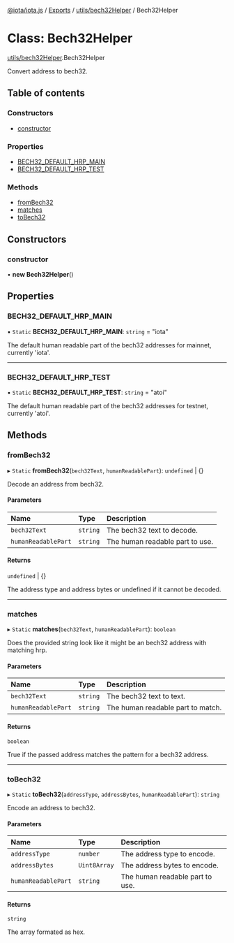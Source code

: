 [@iota/iota.js](../README.md) / [Exports](../modules.md) / [utils/bech32Helper](../modules/utils_bech32helper.md) / Bech32Helper

# Class: Bech32Helper

[utils/bech32Helper](../modules/utils_bech32helper.md).Bech32Helper

Convert address to bech32.

## Table of contents

### Constructors

- [constructor](utils_bech32helper.bech32helper.md#constructor)

### Properties

- [BECH32\_DEFAULT\_HRP\_MAIN](utils_bech32helper.bech32helper.md#bech32_default_hrp_main)
- [BECH32\_DEFAULT\_HRP\_TEST](utils_bech32helper.bech32helper.md#bech32_default_hrp_test)

### Methods

- [fromBech32](utils_bech32helper.bech32helper.md#frombech32)
- [matches](utils_bech32helper.bech32helper.md#matches)
- [toBech32](utils_bech32helper.bech32helper.md#tobech32)

## Constructors

### constructor

• **new Bech32Helper**()

## Properties

### BECH32\_DEFAULT\_HRP\_MAIN

▪ `Static` **BECH32\_DEFAULT\_HRP\_MAIN**: `string` = "iota"

The default human readable part of the bech32 addresses for mainnet, currently 'iota'.

___

### BECH32\_DEFAULT\_HRP\_TEST

▪ `Static` **BECH32\_DEFAULT\_HRP\_TEST**: `string` = "atoi"

The default human readable part of the bech32 addresses for testnet, currently 'atoi'.

## Methods

### fromBech32

▸ `Static` **fromBech32**(`bech32Text`, `humanReadablePart`): `undefined` \| {}

Decode an address from bech32.

#### Parameters

| Name | Type | Description |
| :------ | :------ | :------ |
| `bech32Text` | `string` | The bech32 text to decode. |
| `humanReadablePart` | `string` | The human readable part to use. |

#### Returns

`undefined` \| {}

The address type and address bytes or undefined if it cannot be decoded.

___

### matches

▸ `Static` **matches**(`bech32Text`, `humanReadablePart`): `boolean`

Does the provided string look like it might be an bech32 address with matching hrp.

#### Parameters

| Name | Type | Description |
| :------ | :------ | :------ |
| `bech32Text` | `string` | The bech32 text to text. |
| `humanReadablePart` | `string` | The human readable part to match. |

#### Returns

`boolean`

True if the passed address matches the pattern for a bech32 address.

___

### toBech32

▸ `Static` **toBech32**(`addressType`, `addressBytes`, `humanReadablePart`): `string`

Encode an address to bech32.

#### Parameters

| Name | Type | Description |
| :------ | :------ | :------ |
| `addressType` | `number` | The address type to encode. |
| `addressBytes` | `Uint8Array` | The address bytes to encode. |
| `humanReadablePart` | `string` | The human readable part to use. |

#### Returns

`string`

The array formated as hex.

